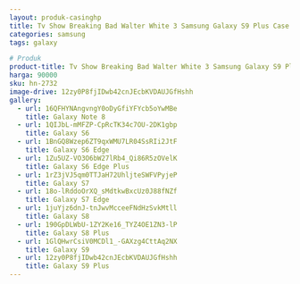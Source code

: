 ```yaml
---
layout: produk-casinghp
title: Tv Show Breaking Bad Walter White 3 Samsung Galaxy S9 Plus Case
categories: samsung
tags: galaxy

# Produk
product-title: Tv Show Breaking Bad Walter White 3 Samsung Galaxy S9 Plus Case
harga: 90000
sku: hn-2732
image-drive: 12zy0P8fjIDwb42cnJEcbKVDAUJGfHshh
gallery:
  - url: 16QFHYNAngvngY0oDyGfiYFYcb5oYwMBe
    title: Galaxy Note 8
  - url: 1QIJbL-mMFZP-CpRcTK34c7OU-2DK1gbp
    title: Galaxy S6
  - url: 1BnGQ8Wzep6ZT9qxWMU7LR04SsRIi2JtF
    title: Galaxy S6 Edge
  - url: 1Zu5UZ-VO3O6bW27lRb4_Qi86R5zOVelK
    title: Galaxy S6 Edge Plus
  - url: 1rZ3jVJ5qm0TTJaH72UhljteSWFVPyjeP
    title: Galaxy S7
  - url: 18o-lRddoOrXQ_sMdtkwBxcUz0J88fNZf
    title: Galaxy S7 Edge
  - url: 1juYjz6dnJ-tnJwvMcceeFNdHzSvkMtll
    title: Galaxy S8
  - url: 190GpDLWbU-1ZY2Ke16_TYZ4OE1ZN3-lP
    title: Galaxy S8 Plus
  - url: 1GlQHwrCsiV0MCDl1_-GAXzg4CttAq2NX
    title: Galaxy S9
  - url: 12zy0P8fjIDwb42cnJEcbKVDAUJGfHshh
    title: Galaxy S9 Plus
---
```

